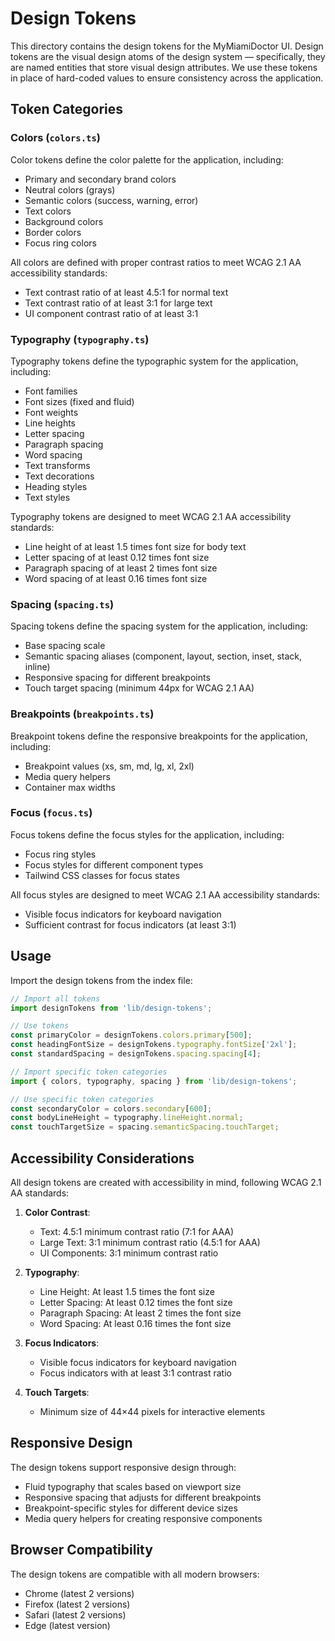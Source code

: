# Design Tokens

This directory contains the design tokens for the MyMiamiDoctor UI. Design tokens are the visual design atoms of the design system — specifically, they are named entities that store visual design attributes. We use these tokens in place of hard-coded values to ensure consistency across the application.

## Token Categories

### Colors (`colors.ts`)

Color tokens define the color palette for the application, including:
- Primary and secondary brand colors
- Neutral colors (grays)
- Semantic colors (success, warning, error)
- Text colors
- Background colors
- Border colors
- Focus ring colors

All colors are defined with proper contrast ratios to meet WCAG 2.1 AA accessibility standards:
- Text contrast ratio of at least 4.5:1 for normal text
- Text contrast ratio of at least 3:1 for large text
- UI component contrast ratio of at least 3:1

### Typography (`typography.ts`)

Typography tokens define the typographic system for the application, including:
- Font families
- Font sizes (fixed and fluid)
- Font weights
- Line heights
- Letter spacing
- Paragraph spacing
- Word spacing
- Text transforms
- Text decorations
- Heading styles
- Text styles

Typography tokens are designed to meet WCAG 2.1 AA accessibility standards:
- Line height of at least 1.5 times font size for body text
- Letter spacing of at least 0.12 times font size
- Paragraph spacing of at least 2 times font size
- Word spacing of at least 0.16 times font size

### Spacing (`spacing.ts`)

Spacing tokens define the spacing system for the application, including:
- Base spacing scale
- Semantic spacing aliases (component, layout, section, inset, stack, inline)
- Responsive spacing for different breakpoints
- Touch target spacing (minimum 44px for WCAG 2.1 AA)

### Breakpoints (`breakpoints.ts`)

Breakpoint tokens define the responsive breakpoints for the application, including:
- Breakpoint values (xs, sm, md, lg, xl, 2xl)
- Media query helpers
- Container max widths

### Focus (`focus.ts`)

Focus tokens define the focus styles for the application, including:
- Focus ring styles
- Focus styles for different component types
- Tailwind CSS classes for focus states

All focus styles are designed to meet WCAG 2.1 AA accessibility standards:
- Visible focus indicators for keyboard navigation
- Sufficient contrast for focus indicators (at least 3:1)

## Usage

Import the design tokens from the index file:

```typescript
// Import all tokens
import designTokens from 'lib/design-tokens';

// Use tokens
const primaryColor = designTokens.colors.primary[500];
const headingFontSize = designTokens.typography.fontSize['2xl'];
const standardSpacing = designTokens.spacing.spacing[4];

// Import specific token categories
import { colors, typography, spacing } from 'lib/design-tokens';

// Use specific token categories
const secondaryColor = colors.secondary[600];
const bodyLineHeight = typography.lineHeight.normal;
const touchTargetSize = spacing.semanticSpacing.touchTarget;
```

## Accessibility Considerations

All design tokens are created with accessibility in mind, following WCAG 2.1 AA standards:

1. **Color Contrast**:
   - Text: 4.5:1 minimum contrast ratio (7:1 for AAA)
   - Large Text: 3:1 minimum contrast ratio (4.5:1 for AAA)
   - UI Components: 3:1 minimum contrast ratio

2. **Typography**:
   - Line Height: At least 1.5 times the font size
   - Letter Spacing: At least 0.12 times the font size
   - Paragraph Spacing: At least 2 times the font size
   - Word Spacing: At least 0.16 times the font size

3. **Focus Indicators**:
   - Visible focus indicators for keyboard navigation
   - Focus indicators with at least 3:1 contrast ratio

4. **Touch Targets**:
   - Minimum size of 44×44 pixels for interactive elements

## Responsive Design

The design tokens support responsive design through:
- Fluid typography that scales based on viewport size
- Responsive spacing that adjusts for different breakpoints
- Breakpoint-specific styles for different device sizes
- Media query helpers for creating responsive components

## Browser Compatibility

The design tokens are compatible with all modern browsers:
- Chrome (latest 2 versions)
- Firefox (latest 2 versions)
- Safari (latest 2 versions)
- Edge (latest version)